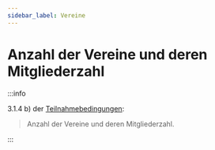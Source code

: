 ```yaml
---
sidebar_label: Vereine
---
```


# Anzahl der Vereine und deren Mitgliederzahl

:::info

3.1.4 b) der [Teilnahmebedingungen](/teilnahmebedingungen.pdf):

> Anzahl der Vereine und deren Mitgliederzahl.

:::
